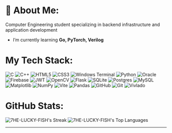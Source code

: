 # 💫 About Me: 
Computer Engineering student specializing in backend infrastructure and application development
 - I’m currently learning **Go, PyTorch, Verilog**



# My Tech Stack:
![C](https://img.shields.io/badge/c-%2300599C.svg?style=flat&logo=c&logoColor=white) ![C++](https://img.shields.io/badge/c++-%2300599C.svg?style=flat&logo=c%2B%2B&logoColor=white) ![HTML5](https://img.shields.io/badge/html5-%23E34F26.svg?style=flat&logo=html5&logoColor=white) ![CSS3](https://img.shields.io/badge/css3-%231572B6.svg?style=flat&logo=css3&logoColor=white) ![Windows Terminal](https://img.shields.io/badge/Windows%20Terminal-%234D4D4D.svg?style=flat&logo=windows-terminal&logoColor=white) ![Python](https://img.shields.io/badge/python-3670A0?style=flat&logo=python&logoColor=ffdd54) ![Oracle](https://img.shields.io/badge/Oracle-F80000?style=flat&logo=oracle&logoColor=white) ![Firebase](https://img.shields.io/badge/firebase-%23039BE5.svg?style=flat&logo=firebase) ![JWT](https://img.shields.io/badge/JWT-black?style=flat&logo=JSON%20web%20tokens) ![OpenCV](https://img.shields.io/badge/opencv-%23white.svg?style=flat&logo=opencv&logoColor=white) ![Flask](https://img.shields.io/badge/flask-%23000.svg?style=flat&logo=flask&logoColor=white) ![SQLite](https://img.shields.io/badge/sqlite-%2307405e.svg?style=flat&logo=sqlite&logoColor=white) ![Postgres](https://img.shields.io/badge/postgres-%23316192.svg?style=flat&logo=postgresql&logoColor=white) ![MySQL](https://img.shields.io/badge/mysql-4479A1.svg?style=flat&logo=mysql&logoColor=white) ![Matplotlib](https://img.shields.io/badge/Matplotlib-%23ffffff.svg?style=flat&logo=Matplotlib&logoColor=black) ![NumPy](https://img.shields.io/badge/numpy-%23013243.svg?style=flat&logo=numpy&logoColor=white) ![Vite](https://img.shields.io/badge/vite-%23646CFF.svg?style=flat&logo=vite&logoColor=white) ![Pandas](https://img.shields.io/badge/pandas-%23150458.svg?style=flat&logo=pandas&logoColor=white) ![GitHub](https://img.shields.io/badge/github-%23121011.svg?style=flat&logo=github&logoColor=white) ![Git](https://img.shields.io/badge/git-%23F05033.svg?style=flat&logo=git&logoColor=white) ![Vivlado](https://img.shields.io/badge/Vivlado-blue?style=flat&logoColor=white)


# GitHub Stats:
![7HE-LUCKY-FISH's Streak](https://github-readme-streak-stats.herokuapp.com/?user=7HE-LUCKY-FISH&theme=solarized-dark&hide_border=true)
![7HE-LUCKY-FISH's Top Languages](https://github-readme-stats.vercel.app/api/top-langs/?username=7HE-LUCKY-FISH&theme=solarized-dark&show_icons=true&hide_border=true&layout=compact)

---
